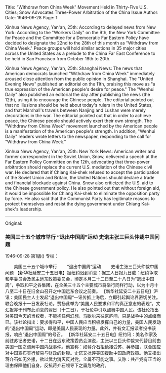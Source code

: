 Title: "Withdraw from China Week" Movement Held in Thirty-Five U.S. Cities; Snow Advocates Three-Power Arbitration of the China Issue
Author:
Date: 1946-09-28
Page: 1

Xinhua News Agency, Yan'an, 25th: According to delayed news from New York: According to the "Workers Daily" on the 9th, the New York Committee for Peace and the Committee for a Democratic Far Eastern Policy have decided to designate the 22nd to the 28th of this month as "Withdraw from China Week." Peace groups will hold similar actions in 35 major cities across the United States as a prelude to the China Far East Conference to be held in San Francisco from October 18th to 20th.

Xinhua News Agency, Yan'an, 25th: Shanghai News: The news that American democrats launched "Withdraw from China Week" immediately aroused close attention from the public opinion in Shanghai. The "United Evening News" published an editorial on the 11th, praising this move as "a true expression of the American people's desire for peace." The "Wenhui Daily" also published an editorial the day after publishing the news (the 12th), using it to encourage the Chinese people. The editorial pointed out that no illusions should be held about today's rulers in the United States, and that Marshall's travels between Nanjing and Lushan were merely decorations in the war. The editorial pointed out that in order to achieve peace, the Chinese people should actively exert their own strength. The "Withdraw from China Week" movement launched by the American people is a manifestation of the American people's strength. In addition, "Wenhui Daily" readers wrote letters to the newspaper, responding to the call for "Withdraw from China Week."

Xinhua News Agency, Yan'an, 25th: New York News: American writer and former correspondent in the Soviet Union, Snow, delivered a speech at the Far Eastern Policy Committee on the 12th, advocating that three-power arbitration should replace the current U.S. mediation of the Chinese civil war. He declared that if Chiang Kai-shek refused to accept the participation of the Soviet Union and Britain, the United Nations should declare a trade and financial blockade against China. Snow also criticized the U.S. aid to the Chinese government policy. He also pointed out that without foreign aid, it would be impossible for Chiang Kai-shek to eliminate the opposition party by force. He also said that the Communist Party has legitimate reasons to protect themselves and resist the dying government under Chiang Kai-shek's leadership.



<hr /> 

Original: 


### 美国三十五个城市举行  “退出中国周”运动  史诺主张三巨头仲裁中国问题

1946-09-28
第1版()
专栏：

　　美国三十五个城市举行
　　“退出中国周”运动
　　史诺主张三巨头仲裁中国问题
    【新华社延安二十五日电】据纽约迟到消息：据工人日报九日载：纽约争取和平委员会及民主远东政策委员会，顷定本月二十二日至二十八日为“退出中国周”，争取和平之各集团，在全美三十五个主要城市将举行同样行动，以为十月十八至二十日在旧金山召开之中国远东会议之前奏。
    【新华社延安二十五日电】沪讯：美国民主人士发起“退出中国周”一讯传抵上海后，立即引起舆论界密切关注。联合晚报十一日发表社论，赞扬此举为“美国人民要求和平的真正意志的表现”。文汇报亦于刊布此消息的翌日（十二日），于社论中引以鼓舞中国人民。该社论指出对美国今天的当权者，不能抱任何幻想，马歇尔来往京庐间，只是战争中的点缀而已。该社论指出：要求得和平，中国人民应当积极发挥自己的力量，美国人民发动的“退出中国周”运动，即是美国人民表现的力量。此外，并有文汇报读者投书该报，响应“退出中国周”的号召。
    【新华社延安二十五日电】纽约讯：美名作家及前驻苏记者史诺，十二日在远东政策委员会演说，主张以三巨头仲裁来代替目前由美国一国之调解中国内战事件。他宣称：如蒋介石拒绝接受苏、英参加，联合国应对中国宣布实行贸易与财政的封锁。史诺又批评美国援助中国政府政策。他又指出蒋介石如无外援，欲以武力消灭反对党，全属不可能之事。又称：共产党有正当的理由保障他们自身，反抗蒋介石领导下之垂危的政府。
